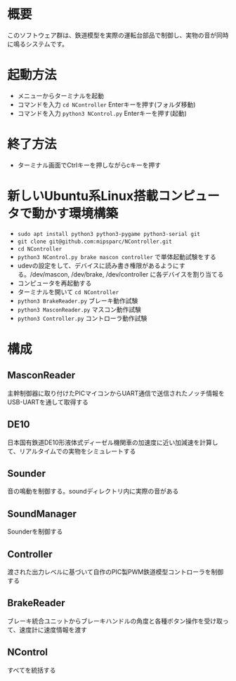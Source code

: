 # 概要
このソフトウェア群は、鉄道模型を実際の運転台部品で制御し、実物の音が同時に鳴るシステムです。

# 起動方法
- メニューからターミナルを起動
- コマンドを入力 `cd NController` Enterキーを押す(フォルダ移動)
- コマンドを入力 `python3 NControl.py` Enterキーを押す(起動)

# 終了方法
- ターミナル画面でCtrlキーを押しながらcキーを押す

# 新しいUbuntu系Linux搭載コンピュータで動かす環境構築
- `sudo apt install python3 python3-pygame python3-serial git`
- `git clone git@github.com:mipsparc/NController.git`
- `cd NController`
- `python3 NControl.py brake mascon controller` で単体起動試験をする
- udevの設定をして、デバイスに読み書き権限があるようにする。/dev/mascon, /dev/brake, /dev/controller に各デバイスを割り当てる
- コンピュータを再起動する
- ターミナルを開いて `cd NController`
- `python3 BrakeReader.py` ブレーキ動作試験
- `python3 MasconReader.py` マスコン動作試験
- `python3 Controller.py` コントローラ動作試験

# 構成
## MasconReader
主幹制御器に取り付けたPICマイコンからUART通信で送信されたノッチ情報をUSB-UARTを通して取得する

## DE10
日本国有鉄道DE10形液体式ディーゼル機関車の加速度に近い加減速を計算して、リアルタイムでの実物をシミュレートする

## Sounder
音の鳴動を制御する。soundディレクトリ内に実際の音がある

## SoundManager
Sounderを制御する

## Controller
渡された出力レベルに基づいて自作のPIC製PWM鉄道模型コントローラを制御する

## BrakeReader
ブレーキ統合ユニットからブレーキハンドルの角度と各種ボタン操作を受け取って、速度計に速度情報を渡す

## NControl
すべてを統括する
